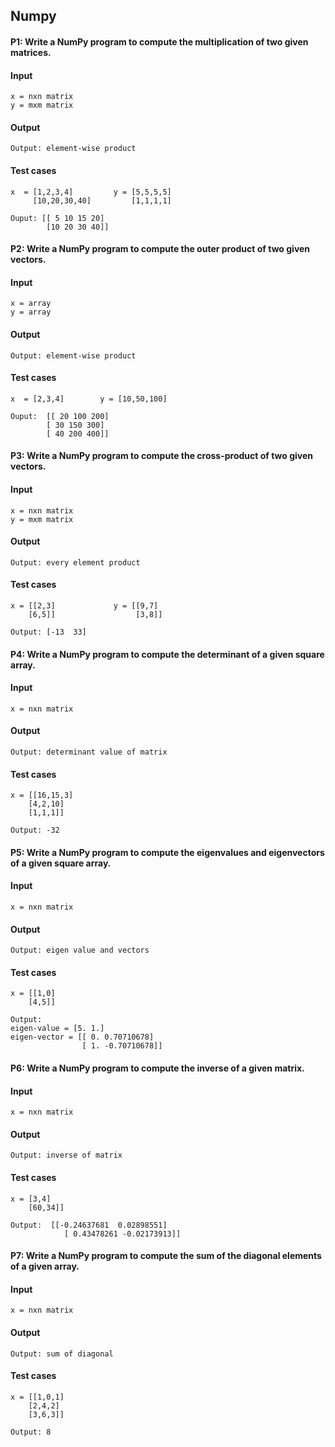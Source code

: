 ## Numpy

#### P1: Write a NumPy program to compute the multiplication of two given matrices.
#### Input
```
x = nxn matrix
y = mxm matrix
```

#### Output
```
Output: element-wise product 
```

#### Test cases
```
x  = [1,2,3,4]         y = [5,5,5,5] 
     [10,20,30,40]         [1,1,1,1]
```
```
Ouput: [[ 5 10 15 20]
        [10 20 30 40]]
```

#### P2: Write a NumPy program to compute the outer product of two given vectors.
#### Input
```
x = array
y = array
```

#### Output
```
Output: element-wise product 
```

#### Test cases
```
x  = [2,3,4]        y = [10,50,100] 
```
```
Ouput:  [[ 20 100 200]
        [ 30 150 300]
        [ 40 200 400]]
```


#### P3: Write a NumPy program to compute the cross-product of two given vectors.
#### Input
```
x = nxn matrix
y = mxm matrix
```

#### Output
```
Output: every element product 
```

#### Test cases
```
x = [[2,3]             y = [[9,7]
    [6,5]]                  [3,8]]
```
```
Output: [-13  33]
```


#### P4: Write a NumPy program to compute the determinant of a given square array.

#### Input
```
x = nxn matrix
```

#### Output
```
Output: determinant value of matrix 
```

#### Test cases
```
x = [[16,15,3]
    [4,2,10]
    [1,1,1]]
```
```
Output: -32
```


#### P5: Write a NumPy program to compute the eigenvalues and eigenvectors of a given square array.

#### Input
```
x = nxn matrix
```

#### Output
```
Output: eigen value and vectors
```

#### Test cases
```
x = [[1,0]
    [4,5]]
```
```
Output:
eigen-value = [5. 1.]
eigen-vector = [[ 0. 0.70710678]
                [ 1. -0.70710678]]
```

#### P6: Write a NumPy program to compute the inverse of a given matrix.

#### Input
```
x = nxn matrix
```

#### Output
```
Output: inverse of matrix
```

#### Test cases
```
x = [3,4]
    [60,34]]
```
```
Output:  [[-0.24637681  0.02898551]
            [ 0.43478261 -0.02173913]]
```


#### P7: Write a NumPy program to compute the sum of the diagonal elements of a given array.

#### Input
```
x = nxn matrix
```

#### Output
```
Output: sum of diagonal
```

#### Test cases
```
x = [[1,0,1]
    [2,4,2]
    [3,6,3]]
```
```
Output: 8
```